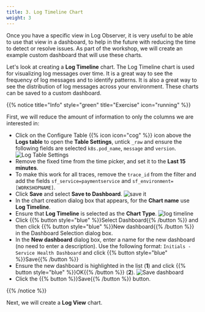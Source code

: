 ```yaml
---
title: 3. Log Timeline Chart
weight: 3
---
```


Once you have a specific view in Log Observer, it is very useful to be able to use that view in a dashboard, to help in the future with reducing the time to detect or resolve issues. As part of the workshop, we will create an example custom dashboard that will use these charts.

Let's look at creating a **Log Timeline** chart. The Log Timeline chart is used for visualizing log messages over time. It is a great way to see the frequency of log messages and to identify patterns. It is also a great way to see the distribution of log messages across your environment. These charts can be saved to a custom dashboard.

{{% notice title="Info" style="green" title="Exercise" icon="running" %}}

First, we will reduce the amount of information to only the columns we are interested in:

* Click on the Configure Table {{% icon icon="cog" %}} icon above the **Logs table** to open the **Table Settings**, untick `_raw` and ensure the following fields are selected `k8s.pod_name`, `message` and `version`.
  ![Log Table Settings](../images/log-observer-table.png)
* Remove the fixed time from the time picker, and set it to the **Last 15 minutes**.
* To make this work for all traces, remove the `trace_id` from the filter and add the fields `sf_service=paymentservice` and `sf_environment=[WORKSHOPNAME]`.
* Click **Save** and select **Save to Dashboard**.
  ![save it](../images/save-query.png)
* In the chart creation dialog box that appears, for the **Chart name** use **Log Timeline**.
* Ensure that **Log Timeline** is selected as the **Chart Type**.
  ![log timeline](../images/log-timeline.png?classes=left&width=25vw)
* Click {{% button style="blue" %}}Select Dashboard{{% /button %}} and then click {{% button style="blue" %}}New dashboard{{% /button %}} in the Dashboard Selection dialog box.
* In the **New dashboard** dialog box, enter a name for the new dashboard (no need to enter a description). Use the following format: `Initials - Service Health Dashboard` and click {{% button style="blue" %}}Save{{% /button %}}
* Ensure the new dashboard is highlighted in the list (**1**) and click {{% button style="blue" %}}OK{{% /button %}} (**2**).
  ![Save dashboard](../images/dashboard-save.png)
* Click the {{% button %}}Save{{% /button %}} button.

{{% /notice %}}

Next, we will create a **Log View** chart.
